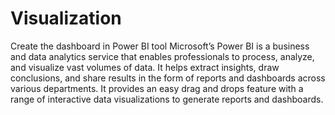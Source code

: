 # Visualization
Create the dashboard in Power BI tool
Microsoft’s Power BI is a business and data analytics service that
enables professionals to process, analyze, and visualize vast volumes of data. It helps
extract insights, draw conclusions, and share results in the form of reports and dashboards
across various departments. It provides an easy drag and drops feature with a range of
interactive data visualizations to generate reports and dashboards. 
